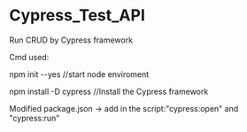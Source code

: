 # Cypress_Test_API
Run CRUD by Cypress framework


Cmd used:

npm init --yes //start node enviroment

npm install -D cypress //Install the Cypress framework

Modified package.json -> add in the script:"cypress:open" and "cypress:run"

